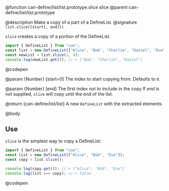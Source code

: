 @function can-define/list/list.prototype.slice slice
@parent can-define/list/list.prototype

@description Make a copy of a part of a DefineList.
@signature `list.slice([start[, end]])`

  `slice` creates a copy of a portion of the DefineList.

  ```js
  import { DefineList } from "can";
  const list = new DefineList(["Alice", "Bob", "Charlie", "Daniel", "Eve"]);
  const newList = list.slice(1, 4);
  console.log(newList.get()); //-> ["Bob", "Charlie", "Daniel"]
  ```
  @codepen

  @param {Number} [start=0] The index to start copying from. Defaults to `0`.

  @param {Number} [end] The first index not to include in the copy
  If _end_ is not supplied, `slice` will copy until the end of the list.

  @return {can-define/list/list} A new `DefineList` with the extracted elements.

@body

## Use

`slice` is the simplest way to copy a DefineList:

```js
import { DefineList } from "can";
const list = new DefineList(["Alice", "Bob", "Eve"]);
const copy = list.slice();

console.log(copy.get()); //-> ["Alice", "Bob", "Eve"]
console.log(list === copy); //-> false
```
@codepen
